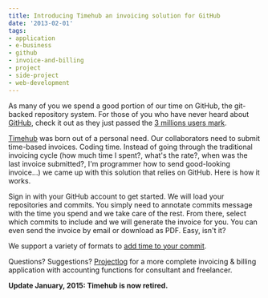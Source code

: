 ```yaml
---
title: Introducing Timehub an invoicing solution for GitHub
date: '2013-02-01'
tags:
- application
- e-business
- github
- invoice-and-billing
- project
- side-project
- web-development
---
```


As many of you we spend a good portion of our time on GitHub, the git-backed repository system. For those of you who have never heard about 
[GitHub](http://github.com), check it out as they just passed the 
[3 millions users mark](http://techcrunch.com/2013/01/16/github-passes-the-3-million-developer-mark/).


[Timehub](http://timehub.me/) was born out of a personal need. Our collaborators need to submit time-based invoices. Coding time. Instead of going through the traditional invoicing cycle (how much time I spent?, what's the rate?, when was the last invoice submitted?, I'm programmer how to send good-looking invoice...) we came up with this solution that relies on GitHub. Here is how it works.

Sign in with your GitHub account to get started. We will load your repositories and commits. You simply need to annotate commits message with the time you spend and we take care of the rest. From there, select which commits to include and we will generate the invoice for you. You can even send the invoice by email or download as PDF. Easy, isn't it?

We support a variety of formats to 
[add time to your commit](https://timehub.me/help).

Questions? Suggestions? 
[Projectlog](http://getprojectlog.com/) for a more complete invoicing & billing application with accounting functions for consultant and freelancer.

**Update January, 2015: Timehub is now retired.**
